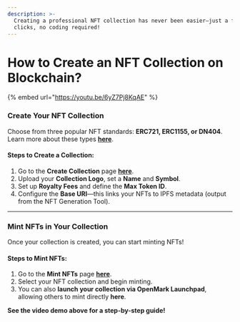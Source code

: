 ```yaml
---
description: >-
  Creating a professional NFT collection has never been easier—just a few
  clicks, no coding required!
---
```


# How to Create an NFT Collection on Blockchain?

{% embed url="https://youtu.be/6yZ7Pj8KqAE" %}

### **Create Your NFT Collection**

Choose from three popular NFT standards: **ERC721, ERC1155, or DN404**. Learn more about these types [**here**](https://wiki.openmark.io/about-openmark/knowlegde).

#### **Steps to Create a Collection:**

1. Go to the **Create Collection** page [**here**](https://openmark.io/create/collection).
2. Upload your **Collection Logo**, set a **Name** and **Symbol**.
3. Set up **Royalty Fees** and define the **Max Token ID**.
4. Configure the **Base URI**—this links your NFTs to IPFS metadata (output from the NFT Generation Tool).

***

### **Mint NFTs in Your Collection**

Once your collection is created, you can start minting NFTs!

#### **Steps to Mint NFTs:**

1. Go to the **Mint NFTs** page [**here**](https://openmark.io/create/nft).
2. Select your NFT collection and begin minting.
3. You can also **launch your collection via OpenMark Launchpad**, allowing others to mint directly **here**.

**See the video demo above for a step-by-step guide!**

